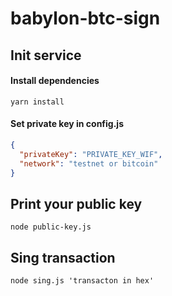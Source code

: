 # babylon-btc-sign

## Init service
#### Install dependencies
```shell
yarn install
```
#### Set private key in config.js

```json
{
  "privateKey": "PRIVATE_KEY_WIF",
  "network": "testnet or bitcoin"
}
```

## Print your public key
```shell
node public-key.js
```

## Sing transaction
```shell
node sing.js 'transacton in hex'
```


